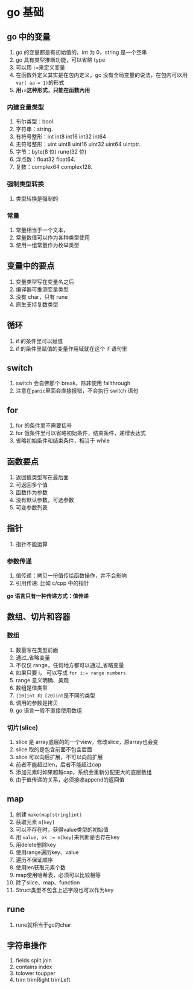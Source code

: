 # go 基础

## go 中的变量

1.  go 的变量都是有初始值的，int 为 0，string 是一个空串
2.  go 具有类型推断功能，可以省略 type
3.  可以用 `:=`来定义变量
4.  在函数外定义其实是在包内定义，go 没有全局变量的说法，在包内可以用`var( aa = 1)`的形式
5.  **用`:=`这种形式，只能在函数內用**

### 内建变量类型

1.  布尔类型：bool.
2.  字符串：string.
3.  有符号整形：int int8 int16 int32 int64
4.  无符号整形：uint uint8 uint16 uint32 uint64 uintptr.
5.  字节：byte(8 位) rune(32 位)
6.  浮点数：float32 float64.
7.  复数：complex64 complex128.

### 强制类型转换

1.  类型转换是强制的

### 常量

1.  常量相当于一个文本，
2.  常量数值可以作为各种类型使用
3.  使用一组常量作为枚举类型

## 变量中的要点

1.  变量类型写在变量名之后
2.  编译器可推测变量类型
3.  没有 char，只有 rune
4.  原生支持复数类型

## 循环

1.  if 的条件里可以赋值
2.  if 的条件里赋值的变量作用域就在这个 if 语句里

## switch

1.  switch 会自佛那个 break，除非使用 fallthrough
2.  注意在`panic`里面会直接报错，不会执行 switch 语句

## for

1.  for 的条件里不需要括号
2.  for 饿条件里可以省略初始条件，结束条件，递增表达式
3.  省略初始条件和结束条件，相当于 while

## 函数要点

1.  返回值类型写在最后面
2.  可返回多个值
3.  函数作为参数
4.  没有默认参数，可选参数
5.  可变参数列表

## 指针

1.  指针不能运算

### 参数传递

1.  值传递：拷贝一份值传给函数操作，并不会影响
2.  引用传递: 比如 c/cpp 中的指针

**go 语言只有一种传递方式：值传递**

## 数组、切片和容器

### 数组

1.  数量写在类型前面
2.  通过\_省略变量
3.  不仅仅 range，任何地方都可以通过\_省略变量
4.  如果只要 i， 可以写成 `for i:= range numbers`
5.  range 意义明确、美观
6.  数组是值类型
7.  `[10]int 和 [20]int`是不同的类型
8.  调用的参数是拷贝
9.  go 语言一般不直接使用数组

### 切片(slice)

1. slice 是 array底层的的一个view，修改slice，原array也会变
2. slice 取的是包含前面不包含后面
3. slice 可以向后扩展，不可以向前扩展
4. 前者不能超过len，后者不能超过cap
5. 添加元素时如果超越cap，系统会重新分配更大的底层数组
6. 由于值传递的关系，必须接收append的返回值

## map
1. 创建 `make(map[string]int)`
2. 获取元素 `m[key]`
3. 可以不存在时，获得value类型的初始值
4. 用 `value, ok := m[key]`来判断是否存在key
5. 用delete删除key
6. 使用range遍历key、value
7. 遍历不保证顺序
8. 使用len获取元素个数
9. map使用哈希表，必须可以比较相等
10. 除了slice、map、function
11. Struct类型不包含上述字段也可以作为key

## rune
1. rune就相当于go的char

## 字符串操作
1. fields split join
2. contains index
3. tolower toupper
4. trim trimRight trimLeft